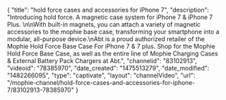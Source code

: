{
    "title": "hold force cases and accessories for iPhone 7",
    "description": "Introducing hold force. A magnetic case system for iPhone 7 & iPhone 7 Plus. \n\nWith built-in magnets, you can attach a variety of magnetic accessories to the mophie base case, transforming your smartphone into a modular, all-purpose device.\nAbt is a proud authorized retailer of the Mophie Hold Force Base Case For iPhone 7 & 7 plus. Shop for the Mophie  Hold Force Base Case, as well as the entire line of Mophie Charging Cases & External Battery Pack Chargers at Abt.",
    "channelid": "83102913",
    "videoid": "78385970",
    "date_created": "1475513279",
    "date_modified": "1482266095",
    "type": "captivate",
    "layout": "channelVideo",
    "url": "\/mophie-channel\/hold-force-cases-and-accessories-for-iphone-7\/83102913-78385970"
}